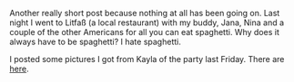 Another really short post because nothing at all has been going on. Last night I went to Litfaß (a local restaurant) with my buddy, Jana, Nina and a couple of the other Americans for all you can eat spaghetti. Why does it always have to be spaghetti? I hate spaghetti.

I posted some pictures I got from Kayla of the party last Friday. There are [here](http://picasaweb.google.com/seifertalex/Parties).